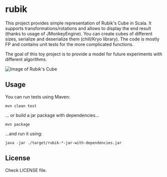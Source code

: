# rubik

This project provides simple representation of Rubik's Cube in Scala. It supports transformations/rotations and allows to display the end result (thanks to usage of JMonkeyEngine). You can create cubes of different sizes, serialize and deserialize them (chill/Kryo library). The code is mostly FP and contains unit tests for the more complicated functions. 

The goal of this toy project is to provide a model for future experiments with different algorithms.

![Image of Rubik's Cube](http://phisikus.platinum.linux.pl/img/cube.png)


## Usage

You can run tests using Maven:

	mvn clean test
  
... or build a jar package with dependencies...

	mvn package
  
...and run it using:

	java -jar ./target/rubik-*-jar-with-dependencies.jar
	
	
## License
Check LICENSE file.




